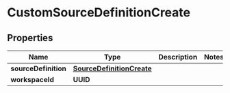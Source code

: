 

# CustomSourceDefinitionCreate


## Properties

| Name | Type | Description | Notes |
|------------ | ------------- | ------------- | -------------|
|**sourceDefinition** | [**SourceDefinitionCreate**](SourceDefinitionCreate.md) |  |  |
|**workspaceId** | **UUID** |  |  |




